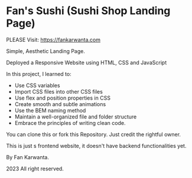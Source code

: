 # Fan's Sushi (Sushi Shop Landing Page)

PLEASE Visit: https://fankarwanta.com

Simple, Aesthetic Landing Page.

Deployed a Responsive Website using HTML, CSS and JavaScript

In this project, I learned to:
- Use CSS variables
- Import CSS files into other CSS files
- Use flex and position properties in CSS
- Create smooth and subtle animations
- Use the BEM naming method
- Maintain a well-organized file and folder structure
-  Embrace the principles of writing clean code.

You can clone this or fork this Repository. Just credit the rightful owner.

This is just s frontend website, it doesn't have backend functionalities yet.

By Fan Karwanta.

2023 All right reserved.




